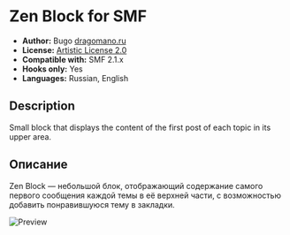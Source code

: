 # Zen Block for SMF
* **Author:** Bugo [dragomano.ru](https://dragomano.ru/mods/zen-block)
* **License:** [Artistic License 2.0](https://opensource.org/licenses/artistic-license-2.0)
* **Compatible with:** SMF 2.1.x
* **Hooks only:** Yes
* **Languages:** Russian, English

## Description
Small block that displays the content of the first post of each topic in its upper area.

## Описание
Zen Block — небольшой блок, отображающий содержание самого первого сообщения каждой темы в её верхней части, с возможностью добавить понравившуюся тему в закладки.

![Preview](https://dragomano.ru/mods/zen-block/zen_block_preview.png)
